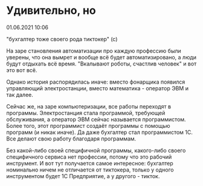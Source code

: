 # Удивительно, но

<div class="article-publication-date">
    <time datetime="2021-06-01 10:06">01.06.2021 10:06</time>
</div>

"бухгалтер тоже своего рода тиктокер" (с)

На заре становления автоматизации про каждую профессию были уверены, что она вымрет и вообще всё будет автоматизировано, а люди будут отдыхать всё время. "Вкалывают роботы, счастлив человек" и вот это вот всё.

Однако история распорядилась иначе: вместо фонарщика появился управляющий электростанции, вместо математика - оператор ЭВМ и так далее.

Сейчас же, на заре компьютеризации, все работы переходят в программы. Электростанция стала программой, требующей обслуживания, а оператор ЭВМ сейчас называется программистом. Более того, этот программист создаёт программы с помощью программ (и никак иначе). Да даже бухгалтер стал программистом 1С. Все делают свою работу благодаря программам.

Без какой-либо своей специфичной программы, какого-либо своего специфичного сервиса нет профессии, потому что это рабочий инструмент. И вот тут получается самое интересное: бухгалтер номинально ничем не отличается от тиктокера, только у одного инструментом будет 1С Предприятие, а у другого - тикток.